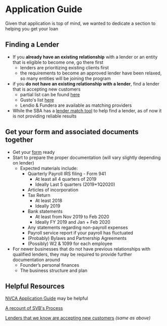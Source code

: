 # Application Guide

Given that application is top of mind, we wanted to dedicate a section to helping you get your loan

## Finding a Lender

- If you __already have an existing relationship__ with a lender or an entity that is eligible to become one, go there first
  - lenders are prioritizing existing clients first
  - the requirements to become an approved lender have been relaxed, so many entities will be joining the program
- if you __do not have an existing relationship with a lender__, find a lender that is accepting new customers
  - partial list can be found [here](https://docs.google.com/spreadsheets/d/1wHQrkf0ElDVnEEWJOahr3E6eMsxyZIvPRrpMdjlr37g/edit#gid=0)
  - Gusto's list [here](https://docs.google.com/spreadsheets/d/1tzF2kJGjJtxkLxdWbKLfUtjJGfqGeL7V0dvzlextHJs/edit#gid=1030711345)
  - Lendio & Fundera are available as matching providers
- While the SBA has a [lender match tool](https://www.sba.gov/paycheckprotection/find) to help find a lender, as of now it is not providing reliable results

## Get your form and associated documents together

- Get your [form](https://home.treasury.gov/system/files/136/Paycheck-Protection-Program-Application-3-30-2020-v3.pdf) ready
- Start to prepare the proper documentation (will vary slightly depending on lender)
  - Expected materials include:
    - Quarterly Payroll IRS filing - Form 941
      - At least all 4 quarters of 2019
      - Ideally Last 5 quarters (2019+1Q2020)
    - Articles of incorporation
    - Tax Return
      - At least 2018
      - Ideally 2019
    - Bank statements
      - At least from Nov 2019 to Feb 2020
      - Ideally FY 2019 and Jan + Feb 2020
    - Any statements regarding non-payroll expenses
    - Payroll service report if your payroll has fluctuated
    - (Probably) Bylaws and Partnership Agreements
    - (Possibly) W2 & 1099 for each employee
- For newer businesses that do not have previous relationships with qualified lenders, they may be required to provide further documentation around
  - Founder’s personal finances
  - The business structure and plan

## Helpful Resources

[NVCA Application Guide](https://nvca.org/wp-content/uploads/2020/04/NVCA-PPP-Loan-Application-Guidance.pdf) may be helpful

[A recount of SVB's Process](https://twitter.com/thepaulk/status/1247622320685895682)

[Lenders that we know are accepting new customers](https://docs.google.com/spreadsheets/d/1wHQrkf0ElDVnEEWJOahr3E6eMsxyZIvPRrpMdjlr37g/edit#gid=0) _(same as above)_
